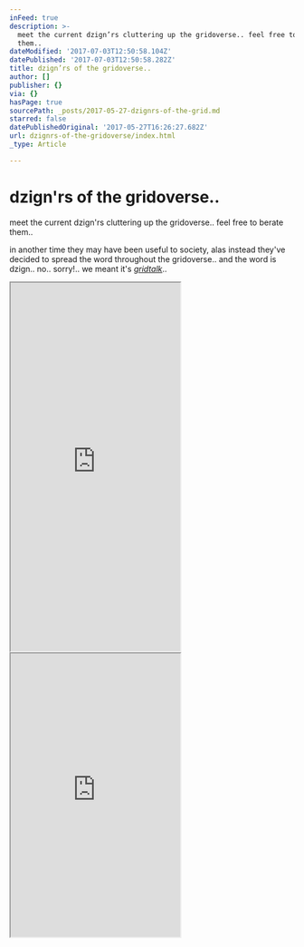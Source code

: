 ```yaml
---
inFeed: true
description: >-
  meet the current dzign’rs cluttering up the gridoverse.. feel free to berate
  them..
dateModified: '2017-07-03T12:50:58.104Z'
datePublished: '2017-07-03T12:50:58.282Z'
title: dzign’rs of the gridoverse..
author: []
publisher: {}
via: {}
hasPage: true
sourcePath: _posts/2017-05-27-dzignrs-of-the-grid.md
starred: false
datePublishedOriginal: '2017-05-27T16:26:27.682Z'
url: dzignrs-of-the-gridoverse/index.html
_type: Article

---
```

# dzign'rs of the gridoverse..

meet the current dzign'rs cluttering up the gridoverse.. feel free to berate them..

in another time they may have been useful to society, alas instead they've decided to spread the word throughout the gridoverse.. and the word is dzign.. no.. sorry!.. we meant it's _[gridtalk][0]_..

<iframe src="https://the-grid.github.io/ed-userhtml/?g=eJyt0UEKgzAQheGrZJedqdJViV6lJHGaDCZGxoHQ2zcWNwVBF10OD34-GO1gZqBBGxEIXr0MzMtDqVJKwwW5bo3LSXEATzhKwYY8cC-fNpp5koPG5IXNNAL18iZFAPSh7veuHiu5n6K1aOy3t2aHJiaVcozvrcyEbmqW2dekMoO2JNSpCl2ETKa9zuraS6w9fAQ7I5kR3P89W_VIo_b_fQDExp1n" height="650" style=""></iframe>

<iframe src="https://the-grid.github.io/ed-userhtml/?g=eJxNkU9rwzAMxe_9FMaDNYHWbsvW0T_pITDGLj3tNsZwbSV12tjBVsO6se8-pU1hN8v68Z70tK4BFWuCbyDgOePFbqlMbV3kTHuH4DDj88VsOpk9PM253AzWxrbMmo4cB--Rb9aSvqgRdbANbpLi5DRa7xIzYnFEbMp-Boy1KrCK6qKKLGNGlIDPR6jJIebnN1VuVQ1JTN8nHyuibcGS_0x-fjUJSaUsAJ6C65heSAdQCD1HCitqCGuoZ80VEzFoKrmUtJMDjaJQGnbeH4QDlOA-X3IZzUFU8e6r2NXHbHrfQoi0RNbOxIJ3MjS3aFQgj603ICgiSiyHwgdI-r3S1eA3MV6fuklGbHhNZEivm9-4iuQzTNPVWvZ5XRPVRxXjJVTt60sonBmFarwPUGR8j9jEpZS4hzJYI5SV5tuWrofcqW58RBJ4vN3jD_IBm8Q" height="500" style=""></iframe>



[0]: http://gridtalk.info/